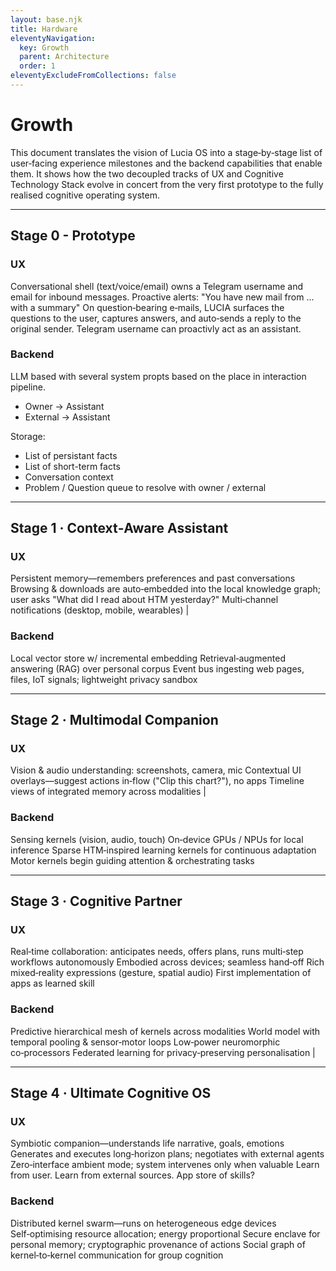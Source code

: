 ```yaml
---
layout: base.njk
title: Hardware
eleventyNavigation:
  key: Growth
  parent: Architecture
  order: 1
eleventyExcludeFromCollections: false
---
```


# Growth

This document translates the vision of Lucia OS into a stage‑by‑stage list of user‑facing experience milestones and the backend capabilities that enable them. It shows how the two decoupled tracks of UX and Cognitive Technology Stack evolve in concert from the very first prototype to the fully realised cognitive operating system.

---

## Stage 0 - Prototype

### UX
Conversational shell (text/voice/email) owns a Telegram username and email for inbound messages. 
Proactive alerts: "You have new mail from ... with a summary" 
On question‑bearing e‑mails, LUCIA surfaces the questions to the user, captures answers, and auto‑sends a reply to the original sender. Telegram username can proactivly act as an assistant.

### Backend

LLM based with several system propts based on the place in interaction pipeline. 
* Owner -> Assistant
* External -> Assistant

Storage:
* List of persistant facts
* List of short-term facts
* Conversation context
* Problem / Question queue to resolve with owner / external
                                                           
---

## Stage 1 · Context‑Aware Assistant

### UX
Persistent memory—remembers preferences and past conversations
Browsing & downloads are auto‑embedded into the local knowledge graph; user asks "What did I read about HTM yesterday?"
Multi‑channel notifications (desktop, mobile, wearables) |

### Backend
Local vector store w/ incremental embedding
Retrieval‑augmented answering (RAG) over personal corpus
Event bus ingesting web pages, files, IoT signals; lightweight privacy sandbox                                                               

---

## Stage 2 · Multimodal Companion
### UX
Vision & audio understanding: screenshots, camera, mic
Contextual UI overlays—suggest actions in‑flow ("Clip this chart?"), no apps
Timeline views of integrated memory across modalities                            |

### Backend
Sensing kernels (vision, audio, touch)
On‑device GPUs / NPUs for local inference
Sparse HTM‑inspired learning kernels for continuous adaptation
Motor kernels begin guiding attention & orchestrating tasks 

---

## Stage 3 · Cognitive Partner

### UX

Real‑time collaboration: anticipates needs, offers plans, runs multi‑step workflows autonomously
Embodied across devices; seamless hand‑off
Rich mixed‑reality expressions (gesture, spatial audio) 
First implementation of apps as learned skill

### Backend
Predictive hierarchical mesh of kernels across modalities
World model with temporal pooling & sensor‑motor loops
Low‑power neuromorphic co‑processors
Federated learning for privacy‑preserving personalisation |

---

## Stage 4 · Ultimate Cognitive OS

### UX
Symbiotic companion—understands life narrative, goals, emotions
Generates and executes long‑horizon plans; negotiates with external agents
Zero‑interface ambient mode; system intervenes only when valuable
Learn from user. Learn from external sources. App store of skills?

### Backend
Distributed kernel swarm—runs on heterogeneous edge devices
Self‑optimising resource allocation; energy proportional
Secure enclave for personal memory; cryptographic provenance of actions
Social graph of kernel‑to‑kernel communication for group cognition
